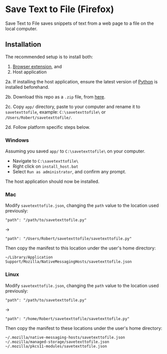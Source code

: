 Save Text to File (Firefox)
==

Save Text to File saves snippets of text from a web page to a file on the local computer.



## Installation

The recommended setup is to install both:
1. [Browser extension](https://addons.mozilla.org/firefox/addon/save-text-to-file), and
2. Host application

2a. If installing the host application, ensure the latest version of [Python](https://www.python.org/downloads/) is installed beforehand.

2b. Download this repo as a `.zip` file, from [here](https://github.com/bobbyrne01/save-text-to-file-firefox/archive/master.zip).

2c. Copy `app/` directory, paste to your computer and rename it to `savetexttofile`, example: `C:\savetexttofile\` or `/Users/Robert/savetexttofile/`.

2d. Follow platform specific steps below.


### Windows

Assuming you saved `app/` to `C:\savetexttofile\` on your computer.

* Navigate to `C:\savetexttofile\`
* Right click on `install_host.bat`
* Select `Run as administrator`, and confirm any prompt.

The host application should now be installed.


### Mac

Modify `savetexttofile.json`, changing the `path` value to the location used previously:
```
"path": "/path/to/savetexttofile.py"
```
->
```
"path": "/Users/Robert/savetexttofile/savetexttofile.py"
```
Then copy the manifest to this location under the user's home directory:
```
~/Library/Application Support/Mozilla/NativeMessagingHosts/savetexttofile.json
```


### Linux

Modify `savetexttofile.json`, changing the `path` value to the location used previously:
```
"path": "/path/to/savetexttofile.py"
```
->
```
"path": "/home/Robert/savetexttofile/savetexttofile.py"
```
Then copy the manifest to these locations under the user's home directory:
```
~/.mozilla/native-messaging-hosts/savetexttofile.json
~/.mozilla/managed-storage/savetexttofile.json
~/.mozilla/pkcs11-modules/savetexttofile.json
```
